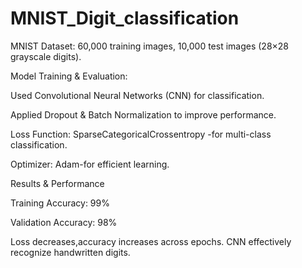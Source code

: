# MNIST_Digit_classification
MNIST Dataset: 60,000 training images, 10,000 test images (28×28 grayscale digits).

Model Training & Evaluation:

Used Convolutional Neural Networks (CNN) for classification.

Applied Dropout & Batch Normalization to improve performance.

Loss Function: SparseCategoricalCrossentropy -for multi-class classification.

Optimizer: Adam-for efficient learning.

Results & Performance

Training Accuracy: 99%

Validation Accuracy: 98%

Loss decreases,accuracy increases across epochs. CNN effectively recognize handwritten digits.

